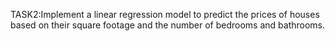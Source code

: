 TASK2:Implement a linear regression model to predict the prices of houses based on their square footage and the number of bedrooms and bathrooms.
